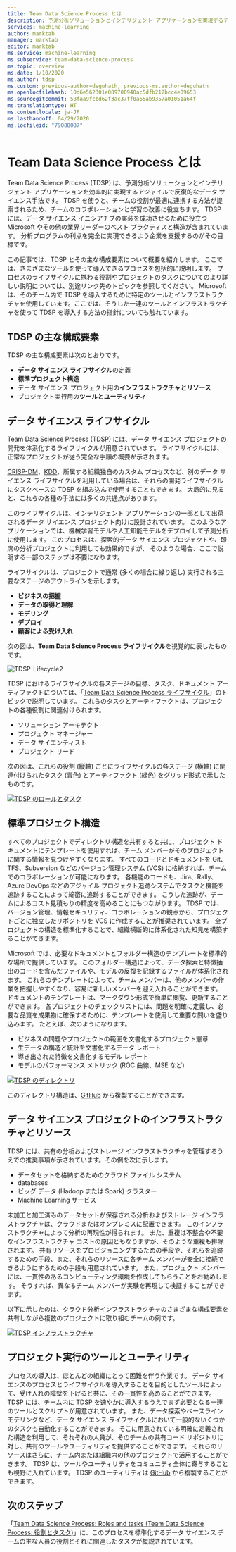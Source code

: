 ```yaml
---
title: Team Data Science Process とは
description: 予測分析ソリューションとインテリジェント アプリケーションを実現するデータ サイエンス手法について説明します。
services: machine-learning
author: marktab
manager: marktab
editor: marktab
ms.service: machine-learning
ms.subservice: team-data-science-process
ms.topic: overview
ms.date: 1/10/2020
ms.author: tdsp
ms.custom: previous-author=deguhath, previous-ms.author=deguhath
ms.openlocfilehash: 10d6e562301e089700940ac5dfb212bcc4e09653
ms.sourcegitcommit: 58faa9fcbd62f3ac37ff0a65ab9357a01051a64f
ms.translationtype: HT
ms.contentlocale: ja-JP
ms.lasthandoff: 04/29/2020
ms.locfileid: "79088087"
---
```

# <a name="what-is-the-team-data-science-process"></a>Team Data Science Process とは

Team Data Science Process (TDSP) は、予測分析ソリューションとインテリジェント アプリケーションを効率的に実現するアジャイルで反復的なデータ サイエンス手法です。 TDSP を使うと、チームの役割が最適に連携する方法が提案されるため、チームのコラボレーションと学習の改善に役立ちます。 TDSP には、データ サイエンス イニシアチブの実装を成功させるために役立つ Microsoft やその他の業界リーダーのベスト プラクティスと構造が含まれています。 分析プログラムの利点を完全に実現できるよう企業を支援するのがその目標です。

この記事では、TDSP とその主な構成要素について概要を紹介します。 ここでは、さまざまなツールを使って導入できるプロセスを包括的に説明します。 プロセスのライフサイクルに携わる役割やプロジェクトのタスクについてのより詳しい説明については、別途リンク先のトピックを参照してください。 Microsoft は、そのチーム内で TDSP を導入するために特定のツールとインフラストラクチャを使用しています。ここでは、そうした一連のツールとインフラストラクチャを使って TDSP を導入する方法の指針についても触れています。

## <a name="key-components-of-the-tdsp"></a>TDSP の主な構成要素

TDSP の主な構成要素は次のとおりです。

- **データ サイエンス ライフサイクル**の定義
- **標準プロジェクト構造**
- データ サイエンス プロジェクト用の**インフラストラクチャとリソース**
- プロジェクト実行用の**ツールとユーティリティ**


## <a name="data-science-lifecycle"></a>データ サイエンス ライフサイクル

Team Data Science Process (TDSP) には、データ サイエンス プロジェクトの開発を体系化するライフサイクルが用意されています。 ライフサイクルには、正常なプロジェクトが従う完全な手順の概要が示されます。

[CRISP-DM](https://wikipedia.org/wiki/Cross_Industry_Standard_Process_for_Data_Mining)、[KDD](https://wikipedia.org/wiki/Data_mining#Process)、所属する組織独自のカスタム プロセスなど、別のデータ サイエンス ライフサイクルを利用している場合は、それらの開発ライフサイクルにタスクベースの TDSP を組み込んで使用することもできます。 大局的に見ると、これらの各種の手法には多くの共通点があります。 

このライフサイクルは、インテリジェント アプリケーションの一部として出荷されるデータ サイエンス プロジェクト向けに設計されています。 このようなアプリケーションでは、機械学習モデルや人工知能モデルをデプロイして予測分析に使用します。 このプロセスは、探索的データ サイエンス プロジェクトや、即席の分析プロジェクトに利用しても効果的ですが、 そのような場合、ここで説明する一部のステップは不要になります。    

ライフサイクルは、プロジェクトで通常 (多くの場合に繰り返し) 実行される主要なステージのアウトラインを示します。

* **ビジネスの把握**
* **データの取得と理解**
* **モデリング**
* **デプロイ**
* **顧客による受け入れ**

次の図は、**Team Data Science Process ライフサイクル**を視覚的に表したものです。 

![TDSP-Lifecycle2](./media/overview/tdsp-lifecycle2.png) 

TDSP におけるライフサイクルの各ステージの目標、タスク、ドキュメント アーティファクトについては、「[Team Data Science Process ライフサイクル](lifecycle.md)」のトピックで説明しています。 これらのタスクとアーティファクトは、プロジェクトの各種役割に関連付けられます。

- ソリューション アーキテクト
- プロジェクト マネージャー
- データ サイエンティスト
- プロジェクト リード 

次の図は、これらの役割 (縦軸) ごとにライフサイクルの各ステージ (横軸) に関連付けられたタスク (青色) とアーティファクト (緑色) をグリッド形式で示したものです。 

[![TDSP のロールとタスク](./media/overview/tdsp-tasks-by-roles.png)](./media/overview/tdsp-tasks-by-roles.png#lightbox)

## <a name="standardized-project-structure"></a>標準プロジェクト構造

すべてのプロジェクトでディレクトリ構造を共有すると共に、プロジェクト ドキュメントにテンプレートを使用すれば、チーム メンバーがそのプロジェクトに関する情報を見つけやすくなります。 すべてのコードとドキュメントを Git、TFS、Subversion などのバージョン管理システム (VCS) に格納すれば、チームでのコラボレーションが可能になります。 各機能のコードも、Jira、Rally、Azure DevOps などのアジャイル プロジェクト追跡システムでタスクと機能を追跡することによって綿密に追跡することができます。 こうした追跡が、チームによるコスト見積もりの精度を高めることにもつながります。 TDSP では、バージョン管理、情報セキュリティ、コラボレーションの観点から、プロジェクトごとに独立したリポジトリを VCS に作成することが推奨されています。 全プロジェクトの構造を標準化することで、組織横断的に体系化された知見を構築することができます。

Microsoft では、必要なドキュメントとフォルダー構造のテンプレートを標準的な場所で提供しています。 このフォルダー構造によって、データ探索と特徴抽出のコードを含んだファイルや、モデルの反復を記録するファイルが体系化されます。 これらのテンプレートによって、チーム メンバーは、他のメンバーの作業を把握しやすくなり、容易に新しいメンバーを迎え入れることができます。 ドキュメントのテンプレートは、マークダウン形式で簡単に閲覧、更新することができます。 各プロジェクトのチェックリストには、問題を明確に定義し、必要な品質を成果物に確保するために、テンプレートを使用して重要な問いを盛り込みます。 たとえば、次のようになります。

- ビジネスの問題やプロジェクトの範囲を文書化するプロジェクト憲章
- 生データの構造と統計を文書化するデータ レポート
- 導き出された特徴を文書化するモデル レポート
- モデルのパフォーマンス メトリック (ROC 曲線、MSE など)


[![TDSP のディレクトリ](./media/overview/tdsp-dir-structure.png)](./media/overview/tdsp-dir-structure.png#lightbox)

このディレクトリ構造は、[GitHub](https://github.com/Azure/Azure-TDSP-ProjectTemplate) から複製することができます。

## <a name="infrastructure-and-resources-for-data-science-projects"></a>データ サイエンス プロジェクトのインフラストラクチャとリソース  

TDSP には、共有の分析およびストレージ インフラストラクチャを管理するうえでの推奨事項が示されています。その例を次に示します。

- データセットを格納するためのクラウド ファイル システム 
- databases
- ビッグ データ (Hadoop または Spark) クラスター 
- Machine Learning サービス 

未加工と加工済みのデータセットが保存される分析およびストレージ インフラストラクチャは、クラウドまたはオンプレミスに配置できます。 このインフラストラクチャによって分析の再現性が得られます。 また、重複は不整合や不要なインフラストラクチャ コストの原因ともなりますが、そのような重複も排除されます。 共有リソースをプロビジョニングするための手段や、それらを追跡するための手段、また、それらのリソースに各チーム メンバーが安全に接続できるようにするための手段も用意されています。 また、プロジェクト メンバーには、一貫性のあるコンピューティング環境を作成してもらうことをお勧めします。 そうすれば、異なるチーム メンバーが実験を再現して検証することができます。

以下に示したのは、クラウド分析インフラストラクチャのさまざまな構成要素を共有しながら複数のプロジェクトに取り組むチームの例です。

[![TDSP インフラストラクチャ](./media/overview/tdsp-analytics-infra.png)](./media/overview/tdsp-analytics-infra.png#lightbox) 


## <a name="tools-and-utilities-for-project-execution"></a>プロジェクト実行のツールとユーティリティ

プロセスの導入は、ほとんどの組織にとって困難を伴う作業です。 データ サイエンスのプロセスとライフサイクルを導入することを目的としたツールによって、受け入れの障壁を下げると共に、その一貫性を高めることができます。 TDSP には、チーム内に TDSP を速やかに導入するうえでまず必要となる一連のツールとスクリプトが用意されています。 また、データ探索やベースライン モデリングなど、データ サイエンス ライフサイクルにおいて一般的ないくつかのタスクも自動化することができます。 そこに用意されている明確に定義された構造を利用して、それぞれの人員が、そのチームの共有コード リポジトリに対し、共有のツールやユーティリティを提供することができます。 それらのリソースはさらに、チーム内または組織内の他のプロジェクトで活用することができます。 TDSP は、ツールやユーティリティをコミュニティ全体に寄与することも視野に入れています。 TDSP のユーティリティは [GitHub](https://github.com/Azure/Azure-TDSP-Utilities) から複製することができます。


## <a name="next-steps"></a>次のステップ

「[Team Data Science Process: Roles and tasks (Team Data Science Process: 役割とタスク)](https://github.com/Azure/Microsoft-TDSP/blob/master/Docs/roles-tasks.md)」に、このプロセスを標準化するデータ サイエンス チームの主な人員の役割とそれに関連したタスクが概説されています。 
